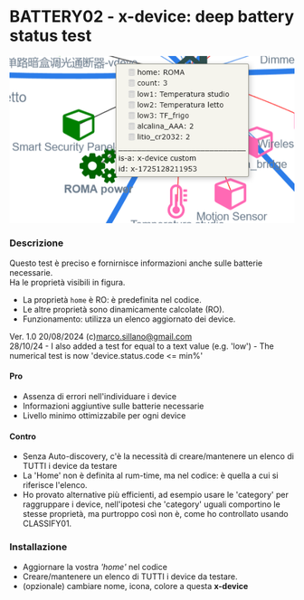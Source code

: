 # BATTERY02 - x-device: deep battery status test

![](https://github.com/msillano/IoTwebUI/blob/main/pics/battery02.png?raw=true)

### Descrizione
Questo test è preciso e fornirnisce informazioni anche sulle batterie necessarie.<br>
Ha le proprietà visibili in figura.
- La proprietà `home` è RO: è predefinita nel codice.
- Le altre proprietà sono dinamicamente calcolate (RO).
- Funzionamento: utilizza un elenco aggiornato dei device.

Ver. 1.0 20/08/2024  (c)marco.sillano@gmail.com <br>
 28/10/24 - I also added a test for equal to a text value (e.g. 'low')
          - The numerical test is now  'device.status.code <= min%'

#### Pro
- Assenza di errori nell'individuare i device
- Informazioni aggiuntive sulle batterie necessarie
- Livello minimo ottimizzabile per ogni device

#### Contro
- Senza Auto-discovery, c'è la necessità di creare/mantenere un elenco di TUTTI i device da testare
- La 'Home' non è definita al rum-time, ma nel codice: è quella a cui si riferisce l'elenco.
- Ho provato alternative più efficienti, ad esempio usare le 'category' per raggruppare i device, nell'ipotesi che 'category' uguali comportino le stesse proprietà, ma purtroppo così non è, come ho controllato usando CLASSIFY01.  

### Installazione
- Aggiornare la vostra _'home'_ nel codice
- Creare/mantenere un elenco di TUTTI i device da testare.
- (opzionale) cambiare nome, icona, colore a questa **x-device**

